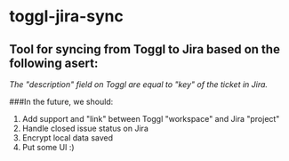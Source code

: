 # toggl-jira-sync

## Tool for syncing from Toggl to Jira based on the following asert:
*The "description" field on Toggl are equal to "key" of the ticket in Jira.*

###In the future, we should:
1. Add support and "link" between Toggl "workspace" and Jira "project"
2. Handle closed issue status on Jira
3. Encrypt local data saved
4. Put some UI :)
